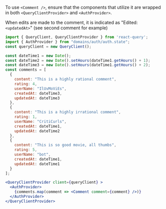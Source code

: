 To use `<Comment />`, ensure that the components that utilize it are wrapped in both `<QueryClientProvider>` and `<AuthProvider>`.

When edits are made to the comment, it is indicated as "Edited: `<updatedAt>`" (see second comment for example)

```jsx
import { QueryClient, QueryClientProvider } from 'react-query';
import { AuthProvider } from "domains/auth/auth.state";
const queryClient = new QueryClient();

const dateTime1 = new Date();
const dateTime2 = new Date().setHours(dateTime1.getHours() + 1);
const dateTime3 = new Date().setHours(dateTime1.getHours() + 2);
const comments = [
  {
    content: "This is a highly rational comment",
    rating: 4,
    userName: "IlUvMoViEs",
    createdAt: dateTime3,
    updatedAt: dateTime3
  },
  {
    content: "This is a highly irrational comment",
    rating: 1,
    userName: "CritiCurls",
    createdAt: dateTime1,
    updatedAt: dateTime2
  },
  {
    content: "This is so good movie, all thumbs",
    rating: 5,
    userName: "bot",
    createdAt: dateTime1,
    updatedAt: dateTime1
  }
];

<QueryClientProvider client={queryClient} >
  <AuthProvider>
    {comments.map(comment => <Comment comment={comment} />)}
  </AuthProvider>
</QueryClientProvider>
```
